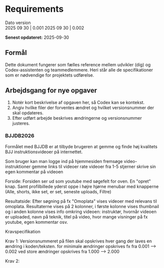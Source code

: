 # Requirements
Dato            version   
2025 09 30 |    0.001
2025 09 30 |    0.002

**Senest opdateret:** 2025-09-30

## Formål
Dette dokument fungerer som fælles reference mellem udvikler (dig) og Codex-assistenten og teammedlemmere. Heri står alle de specifikationer som er nødvendige for projektets udførelse.

## Arbejdsgang for nye opgaver
1. Notér kort beskrivelse af opgaven her, så Codex kan se kontekst.
2. Angiv hvilke filer der forventes ændret og hvilket versionsnummer der skal opdateres.
3. Efter udført arbejde beskrives ændringerne og versionsnummer justeres.


### BJJDB2026

Formålet med BJJDB er at tilbyde brugeren at gemme og finde høj kvalitets BJJ instruktionsvideoer på internettet. 

Som bruger kan man
    logge ind på hjemmesiden
    fremsøge video-instruktioner
    gemme links til videoer
    rate videoer fra 1-5 stjerner
    skrive sin egen kommentar på videoen

Forside:
Forsiden ser ud som youtube med søgefelt for oven. En "opret" knap. Samt profilbillede yderst oppe i højre hjørne
menubar med knapperne (Alle, shorts, ikke set, er set, seneste uploads, Filtre)

Resultatside:
Efter søgning på fx "Omoplata" vises videoer med relevans til omoplata.
Resultaterne vises på 2 kolonner, i første kolonne vises thumbnail og i anden kolonne vises info omkring videoen: instruktør, hvornår videoen er uploaded, navn på teknik, titel på video, hvor mange visninger på fx youtube, egen kommentar osv.

Kravspecifikation

Krav 1: Versionsnummeret på filen skal opskrives hver gang der laves en ændring i koden/teksten. for minimale ændringer opskrives fx fra 0.001 --> 0.002 ved store ændringer opskrives fra 1.000 --> 2.000

Krav 2: 


